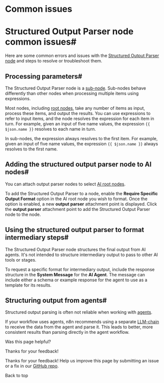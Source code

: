 # Common issues

[ ](https://github.com/n8n-io/n8n-docs/edit/main/docs/integrations/builtin/cluster-nodes/sub-nodes/n8n-nodes-langchain.outputparserstructured/common-issues.md "Edit this page")

# Structured Output Parser node common issues#

Here are some common errors and issues with the [Structured Output Parser node](../) and steps to resolve or troubleshoot them.

## Processing parameters#

The Structured Output Parser node is a [sub-node](../../../../../../glossary/#sub-node-n8n). Sub-nodes behave differently than other nodes when processing multiple items using expressions.

Most nodes, including [root nodes](../../../../../../glossary/#root-node-n8n), take any number of items as input, process these items, and output the results. You can use expressions to refer to input items, and the node resolves the expression for each item in turn. For example, given an input of five name values, the expression `{{ $json.name }}` resolves to each name in turn.

In sub-nodes, the expression always resolves to the first item. For example, given an input of five name values, the expression `{{ $json.name }}` always resolves to the first name.

## Adding the structured output parser node to AI nodes#

You can attach output parser nodes to select [AI root nodes](../../../root-nodes/).

To add the Structured Output Parser to a node, enable the **Require Specific Output Format** option in the AI root node you wish to format. Once the option is enabled, a new **output parser** attachment point is displayed. Click the **output parser** attachment point to add the Structured Output Parser node to the node.

## Using the structured output parser to format intermediary steps#

The Structured Output Parser node structures the final output from AI agents. It's not intended to structure intermediary output to pass to other AI tools or stages.

To request a specific format for intermediary output, include the response structure in the **System Message** for the **AI Agent**. The message can include either a schema or example response for the agent to use as a template for its results.

## Structuring output from agents#

Structured output parsing is often not reliable when working with [agents](../../../root-nodes/n8n-nodes-langchain.agent/).

If your workflow uses agents, n8n recommends using a separate [LLM-chain](../../../root-nodes/n8n-nodes-langchain.chainllm/) to receive the data from the agent and parse it. This leads to better, more consistent results than parsing directly in the agent workflow.

Was this page helpful? 

Thanks for your feedback! 

Thanks for your feedback! Help us improve this page by submitting an issue or a fix in our [GitHub repo](https://github.com/n8n-io/n8n-docs). 

Back to top 
